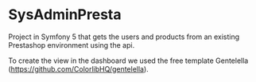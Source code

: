 # SysAdminPresta
Project in Symfony 5 that gets the users and products from an existing Prestashop environment using the api.

To create the view in the dashboard we used the free template Gentelella (https://github.com/ColorlibHQ/gentelella).
